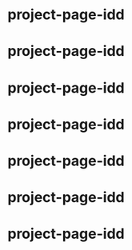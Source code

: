 # project-page-idd
# project-page-idd
# project-page-idd
# project-page-idd
# project-page-idd
# project-page-idd
# project-page-idd
